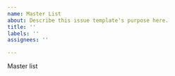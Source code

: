 ```yaml
---
name: Master List
about: Describe this issue template's purpose here.
title: ''
labels: ''
assignees: ''

---
```


Master list
